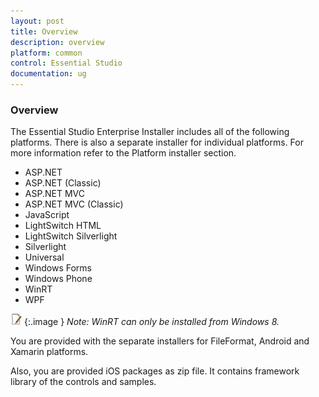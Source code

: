 ```yaml
---
layout: post
title: Overview
description: overview
platform: common
control: Essential Studio
documentation: ug
---
```


### Overview

The Essential Studio Enterprise Installer includes all of the following platforms. There is also a separate installer for individual platforms. For more information refer to the Platform installer section.

* ASP.NET 
* ASP.NET (Classic)
* ASP.NET MVC 
* ASP.NET MVC (Classic)
* JavaScript
* LightSwitch HTML
* LightSwitch Silverlight 
* Silverlight
* Universal
* Windows Forms
* Windows Phone
* WinRT
* WPF
> 
![](Overview_images/Overview_img1.jpeg)
{:.image }
_Note: WinRT can only be installed from Windows 8._

You are provided with the separate installers for FileFormat, Android and Xamarin platforms. 

Also, you are provided iOS packages as zip file. It contains framework library of the controls and samples. 

